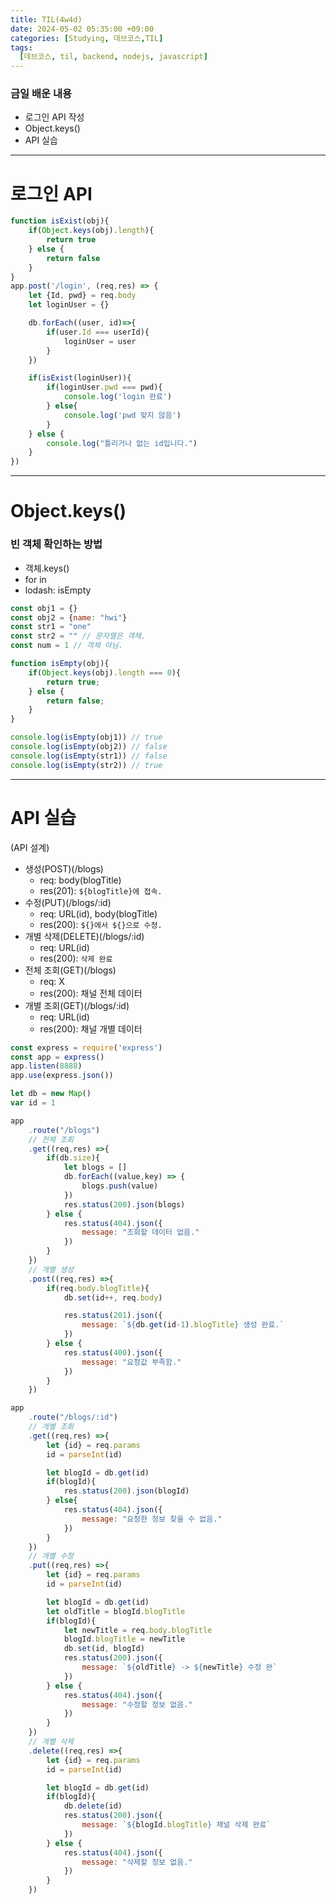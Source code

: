 ```yaml
---
title: TIL(4w4d)
date: 2024-05-02 05:35:00 +09:00
categories: [Studying, 데브코스,TIL]
tags: 
  [데브코스, til, backend, nodejs, javascript]
---
```

### 금일 배운 내용
- 로그인 API 작성
- Object.keys()
- API 실습

---

로그인 API
===
```jsx
function isExist(obj){
    if(Object.keys(obj).length){
        return true
    } else {
        return false
    }
}
app.post('/login', (req,res) => {
    let {Id, pwd} = req.body
    let loginUser = {}

    db.forEach((user, id)=>{
        if(user.Id === userId){
            loginUser = user
        }
    })

    if(isExist(loginUser)){
        if(loginUser.pwd === pwd){
            console.log('login 완료')
        } else{
            console.log('pwd 맞지 않음')
        }
    } else {
        console.log("틀리거나 없는 id입니다.")
    }
})
```

---

Object.keys()
===
### 빈 객체 확인하는 방법 
- 객체.keys()
- for in
- lodash: isEmpty

```jsx
const obj1 = {}
const obj2 = {name: "hwi"}
const str1 = "one"
const str2 = "" // 문자열은 객체.
const num = 1 // 객체 아님.

function isEmpty(obj){
    if(Object.keys(obj).length === 0){
        return true;
    } else {
        return false;
    }
}

console.log(isEmpty(obj1)) // true
console.log(isEmpty(obj2)) // false
console.log(isEmpty(str1)) // false
console.log(isEmpty(str2)) // true
```
---

API 실습
===

(API 설계)
- 생성(POST)(/blogs)
  - req: body(blogTitle)
  - res(201): `${blogTitle}에 접속.`
- 수정(PUT)(/blogs/:id)
  - req: URL(id), body(blogTitle)
  - res(200): `${}에서 ${}으로 수정.`
- 개별 삭제(DELETE)(/blogs/:id)
  - req: URL(id)
  - res(200): `삭제 완료`
- 전체 조회(GET)(/blogs)
  - req: X
  - res(200): 채널 전체 데이터
- 개별 조회(GET)(/blogs/:id)
  - req: URL(id)
  - res(200): 채널 개별 데이터

```jsx
const express = require('express')
const app = express()
app.listen(8888)
app.use(express.json()) 

let db = new Map()
var id = 1 

app
    .route("/blogs")
    // 전체 조회
    .get((req,res) =>{
        if(db.size){
            let blogs = []
            db.forEach((value,key) => {
                blogs.push(value)
            })
            res.status(200).json(blogs)
        } else {
            res.status(404).json({
                message: "조회할 데이터 없음."
            })
        }
    })
    // 개별 생성
    .post((req,res) =>{
        if(req.body.blogTitle){
            db.set(id++, req.body)

            res.status(201).json({
                message: `${db.get(id-1).blogTitle} 생성 완료.`
            })
        } else {
            res.status(400).json({
                message: "요청값 부족함."
            })
        }
    })

app
    .route("/blogs/:id")
    // 개별 조회
    .get((req,res) =>{
        let {id} = req.params
        id = parseInt(id)

        let blogId = db.get(id)
        if(blogId){
            res.status(200).json(blogId)
        } else{
            res.status(404).json({
                message: "요청한 정보 찾을 수 없음."
            })
        }
    })
    // 개별 수정
    .put((req,res) =>{
        let {id} = req.params
        id = parseInt(id)

        let blogId = db.get(id)
        let oldTitle = blogId.blogTitle
        if(blogId){
            let newTitle = req.body.blogTitle
            blogId.blogTitle = newTitle
            db.set(id, blogId)
            res.status(200).json({
                message: `${oldTitle} -> ${newTitle} 수정 완`
            })
        } else {
            res.status(404).json({
                message: "수정할 정보 없음."
            })
        }
    })
    // 개별 삭제
    .delete((req,res) =>{
        let {id} = req.params
        id = parseInt(id)

        let blogId = db.get(id)
        if(blogId){
            db.delete(id)
            res.status(200).json({
                message: `${blogId.blogTitle} 채널 삭제 완료`
            })
        } else {
            res.status(404).json({
                message: "삭제할 정보 없음."
            })
        }
    })    

```